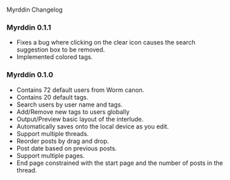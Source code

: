 #
Myrddin Changelog

### Myrddin 0.1.1
- Fixes a bug where clicking on the clear icon causes the search suggestion box
  to be removed.
- Implemented colored tags.

### Myrddin 0.1.0
- Contains 72 default users from Worm canon.
- Contains 20 default tags.
- Search users by user name and tags.
- Add/Remove new tags to users globally
- Output/Preview basic layout of the interlude.
- Automatically saves onto the local device as you edit.
- Support multiple threads.
- Reorder posts by drag and drop.
- Post date based on previous posts.
- Support multiple pages.
- End page constrained with the start page and the number of posts in the thread.
